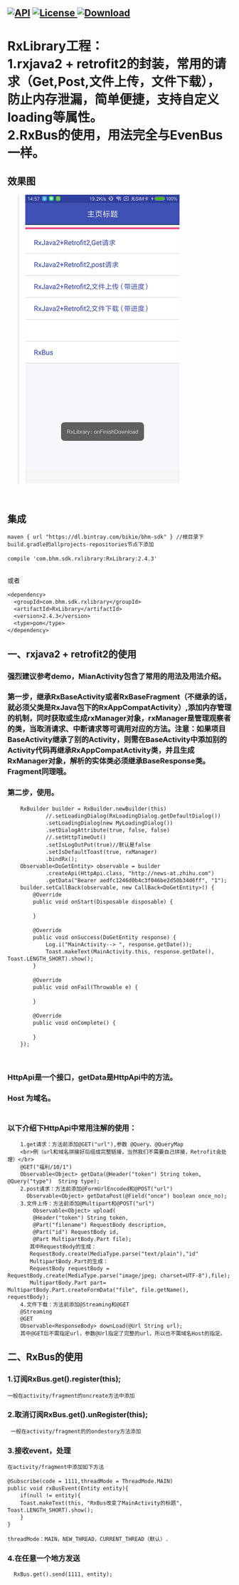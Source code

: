 [![API](https://img.shields.io/badge/API-15%2B-brightgreen.svg)](https://android-arsenal.com/api?level=15) [![License](https://img.shields.io/badge/license-Apache%202-green.svg)](https://www.apache.org/licenses/LICENSE-2.0)[ ![Download](https://api.bintray.com/packages/bikie/bhm-sdk/RxLibrary/images/download.svg) ](https://bintray.com/bikie/bhm-sdk/RxLibrary/_latestVersion)
-----

RxLibrary工程：<br>1.rxjava2 + retrofit2的封装，常用的请求（Get,Post,文件上传，文件下载），防止内存泄漏，简单便捷，支持自定义loading等属性。</br>2.RxBus的使用，用法完全与EvenBus一样。
=
效果图
------
>![image](https://github.com/buhuiming/RxLibrary/blob/master/screenShots/2.jpg)</br>

<br>

集成
-------
    maven { url "https://dl.bintray.com/bikie/bhm-sdk" } //根目录下build.gradle的allprojects-repositories节点下添加

    compile 'com.bhm.sdk.rxlibrary:RxLibrary:2.4.3'
<br>或者

    <dependency>
      <groupId>com.bhm.sdk.rxlibrary</groupId>
      <artifactId>RxLibrary</artifactId>
      <version>2.4.3</version>
      <type>pom</type>
    </dependency>


一、rxjava2 + retrofit2的使用
-------  
### 强烈建议参考demo，MianActivity包含了常用的用法及用法介绍。
### 第一步，继承RxBaseActivity或者RxBaseFragment（不继承的话，就必须父类是RxJava包下的RxAppCompatActivity）,添加内存管理的机制，同时获取或生成rxManager对象，rxManager是管理观察者的类，当取消请求、中断请求等可调用对应的方法。注意：如果项目BaseActivity继承了别的Activity，则需在BaseActivity中添加别的Activity代码再继承RxAppCompatActivity类，并且生成RxManager对象，解析的实体类必须继承BaseResponse类。Fragment同理哦。
### 第二步，使用。

        RxBuilder builder = RxBuilder.newBuilder(this)
                //.setLoadingDialog(RxLoadingDialog.getDefaultDialog())
                .setLoadingDialog(new MyLoadingDialog())
                .setDialogAttribute(true, false, false)
                //.setHttpTimeOut()
                .setIsLogOutPut(true)//默认是false
                .setIsDefaultToast(true, rxManager)
                .bindRx();
        Observable<DoGetEntity> observable = builder
                .createApi(HttpApi.class, "http://news-at.zhihu.com")
                .getData("Bearer aedfc1246d0b4c3f046be2d50b34d6ff", "1");
        builder.setCallBack(observable, new CallBack<DoGetEntity>() {
            @Override
            public void onStart(Disposable disposable) {

            }

            @Override
            public void onSuccess(DoGetEntity response) {
                Log.i("MainActivity--> ", response.getDate());
                Toast.makeText(MainActivity.this, response.getDate(), Toast.LENGTH_SHORT).show();
            }

            @Override
            public void onFail(Throwable e) {

            }

            @Override
            public void onComplete() {

            }
        });
<br>

### HttpApi是一个接口，getData是HttpApi中的方法。</br>
### Host 为域名。</br>                         
### 以下介绍下HttpApi中常用注解的使用：</br>
        1.get请求：方法前添加@GET("url"),参数 @Query、@QueryMap
        <br>例（url和域名拼接好后组成完整链接，当然我们不需要自己拼接，Retrofit会处理）</br>
        @GET("福利/10/1")
        Observable<Object> getData(@Header("token") String token, @Query("type")  String type);     
        2.post请求：方法前添加@FormUrlEncoded和@POST("url")
          Observable<Object> getDataPost(@Field("once") boolean once_no);
        3.文件上传：方法前添加@Multipart和@POST("url")
            Observable<Object> upload(
            @Header("token") String token,
            @Part("filename") RequestBody description,
            @Part("id") RequestBody id,
            @Part MultipartBody.Part file);
           其中RequestBody的生成：
           RequestBody.create(MediaType.parse("text/plain"),"id"
           MultipartBody.Part的生成：
           RequestBody requestBody = RequestBody.create(MediaType.parse("image/jpeg; charset=UTF-8"),file);
           MultipartBody.Part part= MultipartBody.Part.createFormData("file", file.getName(), requestBody);
        4.文件下载：方法前添加@Streaming和@GET
        @Streaming
        @GET
        Observable<ResponseBody> downLoad(@Url String url);
        其中@GET后不需指定url，参数@Url指定了完整的url，所以也不需域名Host的指定。
        
二、RxBus的使用
-------  

### 1.订阅RxBus.get().register(this);
    一般在activity/fragment的oncreate方法中添加
### 2.取消订阅RxBus.get().unRegister(this);
     一般在activity/fragment的的ondestory方法添加
### 3.接收event，处理
    在activity/fragment中添加如下方法
      
    @Subscribe(code = 1111,threadMode = ThreadMode.MAIN)
    public void rxBusEvent(Entity entity){
        if(null != entity){
        Toast.makeText(this, "RxBus改变了MainActivity的标题", Toast.LENGTH_SHORT).show();      
        }
    }
       
    threadMode：MAIN，NEW_THREAD，CURRENT_THREAD（默认）.
### 4.在任意一个地方发送
      RxBus.get().send(1111, entity);
